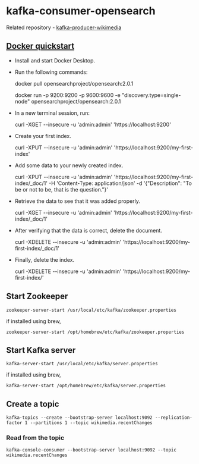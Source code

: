 # kafka-consumer-opensearch

Related repository - [kafka-producer-wikimedia](https://github.com/dhanoopbhaskar/kafka-producer-wikimedia)

## [Docker quickstart](https://opensearch.org/docs/latest/#docker-quickstart)
- Install and start Docker Desktop. 
- Run the following commands:

    
    docker pull opensearchproject/opensearch:2.0.1
   
    docker run -p 9200:9200 -p 9600:9600 -e "discovery.type=single-node" opensearchproject/opensearch:2.0.1

- In a new terminal session, run:

    
    curl -XGET --insecure -u 'admin:admin' 'https://localhost:9200'

- Create your first index.


    curl -XPUT --insecure -u 'admin:admin' 'https://localhost:9200/my-first-index'

- Add some data to your newly created index.


    curl -XPUT --insecure -u 'admin:admin' 'https://localhost:9200/my-first-index/_doc/1' -H 'Content-Type: application/json' -d '{"Description": "To be or not to be, that is the question."}'

- Retrieve the data to see that it was added properly.


    curl -XGET --insecure -u 'admin:admin' 'https://localhost:9200/my-first-index/_doc/1'

- After verifying that the data is correct, delete the document.


    curl -XDELETE --insecure -u 'admin:admin' 'https://localhost:9200/my-first-index/_doc/1'

- Finally, delete the index.


    curl -XDELETE --insecure -u 'admin:admin' 'https://localhost:9200/my-first-index/'



## Start Zookeeper
    zookeeper-server-start /usr/local/etc/kafka/zookeeper.properties

if installed using brew,

    zookeeper-server-start /opt/homebrew/etc/kafka/zookeeper.properties

## Start Kafka server
    kafka-server-start /usr/local/etc/kafka/server.properties

if installed using brew,

    kafka-server-start /opt/homebrew/etc/kafka/server.properties

## Create a topic
    kafka-topics --create --bootstrap-server localhost:9092 --replication-factor 1 --partitions 1 --topic wikimedia.recentChanges

### Read from the topic
    kafka-console-consumer --bootstrap-server localhost:9092 --topic wikimedia.recentChanges